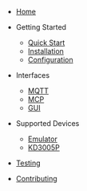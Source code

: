 <!-- docs/_sidebar.md -->

* [Home](/)

* Getting Started
  * [Quick Start](getting-started/quickstart.md)
  * [Installation](getting-started/installation.md)
  * [Configuration](getting-started/configuration.md)

* Interfaces
  * [MQTT](interfaces/mqtt.md)
  * [MCP](interfaces/mcp.md)
  * [GUI](interfaces/gui.md)

* Supported Devices
  * [Emulator](devices/emulator.md)
  * [KD3005P](devices/kd3005p.md)

* [Testing](testing.md)
* [Contributing](contributing.md)
